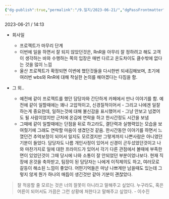 ```yaml
---
{"dg-publish":true,"permalink":"/9.일지/2023-06-21/","dgPassFrontmatter":true,"noteIcon":""}
---
```




2023-06-21 / 14:13 

- 회사일
	- 프로젝트가 마무리 단계
	- 이번에 일을 하면서 잘 되지 않았던것은, RnR을 아무리 잘 정하려고 해도 고객이 생각하는 바와 수행하는 쪽의 입장은 매번 다르고 온도차이도 클수밖에 없다는 것을 많이 느낌
	- 울산 프로젝트가 확정되면 이번에 했던것들을 다시한번 되새김해보며, 초기에 여러번 wbs와 RnR에 대해 착실한 논의를 해야겠다는 다짐을 함.

- 그 외..
	- 예전에 같이 프로젝트를 했던 담당자와 간단하게 카페에서 만나 이야기를 함. 예전에 같이 일할때에는 꽤나 고압적이고, 신경질적이어서 - 그리고 나에겐 일잘하는게 중요한데, 일하는것에 대해 불신감을 표시했어서 - 그냥 안보고 넘겼어도 될 사람이었지만 근처에 온김에 연락을 하고 한시간정도 시간을 보냄
	- 그때에 같이 일할때에는 단점을 뒤로 하고라도, 결단력과 실행력있는 모습을 보여줬기에 그래도 연락할 마음이 생겼던것 같음. 한시간동안 이야기를 하면서 느꼈던건 추억보정이 되어서 일지도 모르겠지만 그렇게까지 나쁜사람은 아니였던 기분이 들었다. 담당자도 나름 개인사정이 있어서 신경이 곤두섰었던것이고 나와 마찬가지로 일에 대한 프라이드가 있어서 각기 다른 관점에서 볼때에 부족한 면이 있었던것이 그때 당시에 나와 소통이 잘 안되었던 부분이었나보다. 현재 직장에 온것을 축하받고, 팀장이 된 담당자는 나에게 이직제의도 하고, 여러모로 갈등이 해소된 느낌이 좋았다. 어떤기억들은 마냥 나쁘게만 남을때도 있는데 그렇지 않게 뭔가 하나의 매듭이 생긴것만 같아 기분이 괜찮았다.


> 잘 적응할 줄 모르는 것은 너의 잘못이 아니라고 말해주고 싶었다. 누구라도, 혹은 어른이 되어서도 가끔은 그런 상황에 처한다고 말해주고 싶었다. - 이수진